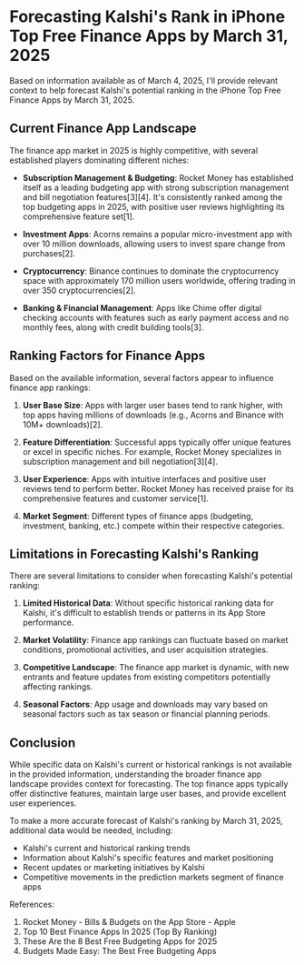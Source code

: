 # Forecasting Kalshi's Rank in iPhone Top Free Finance Apps by March 31, 2025

Based on information available as of March 4, 2025, I'll provide relevant context to help forecast Kalshi's potential ranking in the iPhone Top Free Finance Apps by March 31, 2025.

## Current Finance App Landscape

The finance app market in 2025 is highly competitive, with several established players dominating different niches:

- **Subscription Management & Budgeting**: Rocket Money has established itself as a leading budgeting app with strong subscription management and bill negotiation features[3][4]. It's consistently ranked among the top budgeting apps in 2025, with positive user reviews highlighting its comprehensive feature set[1].

- **Investment Apps**: Acorns remains a popular micro-investment app with over 10 million downloads, allowing users to invest spare change from purchases[2]. 

- **Cryptocurrency**: Binance continues to dominate the cryptocurrency space with approximately 170 million users worldwide, offering trading in over 350 cryptocurrencies[2].

- **Banking & Financial Management**: Apps like Chime offer digital checking accounts with features such as early payment access and no monthly fees, along with credit building tools[3].

## Ranking Factors for Finance Apps

Based on the available information, several factors appear to influence finance app rankings:

1. **User Base Size**: Apps with larger user bases tend to rank higher, with top apps having millions of downloads (e.g., Acorns and Binance with 10M+ downloads)[2].

2. **Feature Differentiation**: Successful apps typically offer unique features or excel in specific niches. For example, Rocket Money specializes in subscription management and bill negotiation[3][4].

3. **User Experience**: Apps with intuitive interfaces and positive user reviews tend to perform better. Rocket Money has received praise for its comprehensive features and customer service[1].

4. **Market Segment**: Different types of finance apps (budgeting, investment, banking, etc.) compete within their respective categories.

## Limitations in Forecasting Kalshi's Ranking

There are several limitations to consider when forecasting Kalshi's potential ranking:

1. **Limited Historical Data**: Without specific historical ranking data for Kalshi, it's difficult to establish trends or patterns in its App Store performance.

2. **Market Volatility**: Finance app rankings can fluctuate based on market conditions, promotional activities, and user acquisition strategies.

3. **Competitive Landscape**: The finance app market is dynamic, with new entrants and feature updates from existing competitors potentially affecting rankings.

4. **Seasonal Factors**: App usage and downloads may vary based on seasonal factors such as tax season or financial planning periods.

## Conclusion

While specific data on Kalshi's current or historical rankings is not available in the provided information, understanding the broader finance app landscape provides context for forecasting. The top finance apps typically offer distinctive features, maintain large user bases, and provide excellent user experiences.

To make a more accurate forecast of Kalshi's ranking by March 31, 2025, additional data would be needed, including:
- Kalshi's current and historical ranking trends
- Information about Kalshi's specific features and market positioning
- Recent updates or marketing initiatives by Kalshi
- Competitive movements in the prediction markets segment of finance apps

References:
1. Rocket Money - Bills & Budgets on the App Store - Apple
2. Top 10 Best Finance Apps In 2025 (Top By Ranking)
3. These Are the 8 Best Free Budgeting Apps for 2025
4. Budgets Made Easy: The Best Free Budgeting Apps